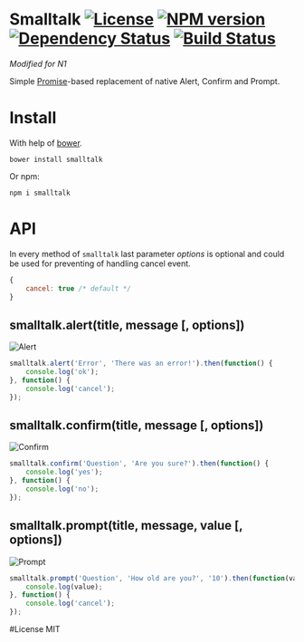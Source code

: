 Smalltalk [![License][LicenseIMGURL]][LicenseURL] [![NPM version][NPMIMGURL]][NPMURL] [![Dependency Status][DependencyStatusIMGURL]][DependencyStatusURL] [![Build Status][BuildStatusIMGURL]][BuildStatusURL]
====
_Modified for N1_

Simple [Promise](https://developer.mozilla.org/en/docs/Web/JavaScript/Reference/Global_Objects/Promise)-based replacement of native Alert, Confirm and Prompt.

# Install
With help of [bower](http://bower.io "Bower").

```
bower install smalltalk
```

Or npm:

```
npm i smalltalk
```

# API

In every method of `smalltalk` last parameter *options* is optional and could be used
for preventing of handling cancel event.

```js
{
    cancel: true /* default */
}
```

## smalltalk.alert(title, message [, options])

![Alert](https://raw.githubusercontent.com/mbilker/smalltalk/master/screen/alert.png "Alert")

```js
smalltalk.alert('Error', 'There was an error!').then(function() {
    console.log('ok');
}, function() {
    console.log('cancel');
});
```

## smalltalk.confirm(title, message [, options])

![Confirm](https://raw.githubusercontent.com/mbilker/smalltalk/master/screen/confirm.png "Confirm")

```js
smalltalk.confirm('Question', 'Are you sure?').then(function() {
    console.log('yes');
}, function() {
    console.log('no');
});
```

## smalltalk.prompt(title, message, value [, options])

![Prompt](https://raw.githubusercontent.com/mbilker/smalltalk/master/screen/prompt.png "Prompt")

```js
smalltalk.prompt('Question', 'How old are you?', '10').then(function(value) {
    console.log(value);
}, function() {
    console.log('cancel');
});
```

#License
MIT

[NPMIMGURL]:                https://img.shields.io/npm/v/smalltalk.svg?style=flat
[BuildStatusIMGURL]:        https://img.shields.io/travis/mbilker/smalltalk/master.svg?style=flat
[DependencyStatusIMGURL]:   https://img.shields.io/gemnasium/mbilker/smalltalk.svg?style=flat
[LicenseIMGURL]:            https://img.shields.io/badge/license-MIT-317BF9.svg?style=flat
[NPMURL]:                   https://npmjs.org/package/smalltalk "npm"
[BuildStatusURL]:           https://travis-ci.org/mbilker/smalltalk  "Build Status"
[DependencyStatusURL]:      https://gemnasium.com/mbilker/smalltalk "Dependency Status"
[LicenseURL]:               https://tldrlegal.com/license/mit-license "MIT License"
